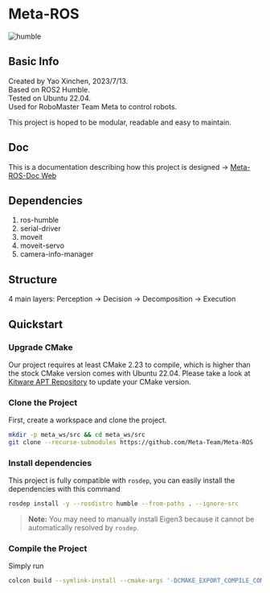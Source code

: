 # Meta-ROS

![humble](https://github.com/Meta-Team/Meta-ROS/actions/workflows/ros-humble.yml/badge.svg)

## Basic Info

Created by Yao Xinchen, 2023/7/13. \
Based on ROS2 Humble. \
Tested on Ubuntu 22.04. \
Used for RoboMaster Team Meta to control robots.

This project is hoped to be modular, readable and easy to maintain.

## Doc

This is a documentation describing how this project is designed -> 
[Meta-ROS-Doc Web](https://meta-team.github.io/Meta-ROS-Wiki)

## Dependencies

1. ros-humble
2. serial-driver
3. moveit
4. moveit-servo
5. camera-info-manager

## Structure

4 main layers: Perception -> Decision -> Decomposition -> Execution

## Quickstart

### Upgrade CMake
Our project requires at least CMake 2.23 to compile, which is higher than the stock CMake version comes with Ubuntu 22.04. Please take a look at [Kitware APT Repository](https://apt.kitware.com/) to update your CMake version.

### Clone the Project
First, create a workspace and clone the project.

```Bash
mkdir -p meta_ws/src && cd meta_ws/src
git clone --recurse-submodules https://github.com/Meta-Team/Meta-ROS
```

### Install dependencies
This project is fully compatible with `rosdep`, you can easily install the dependencies with this command

```Bash
rosdep install -y --rosdistro humble --from-paths . --ignore-src
```

> **Note:** You may need to manually install Eigen3 because it cannot be automatically resolved by `rosdep`.

### Compile the Project
Simply run

```Bash
colcon build --symlink-install --cmake-args '-DCMAKE_EXPORT_COMPILE_COMMANDS=On'
```
